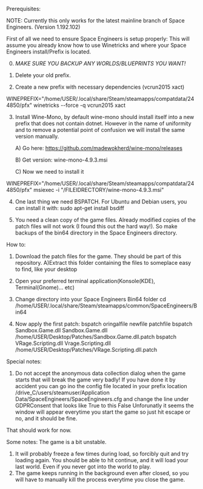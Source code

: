 Prerequisites:

NOTE: Currently this only works for the latest mainline branch of Space Engineers. (Version 1.192.102)

First of all we need to ensure Space Engineers is setup properly:
	This will assume you already know how to use Winetricks and where your Space Engineers 	install/Prefix is located.

0) *MAKE SURE YOU BACKUP ANY WORLDS/BLUEPRINTS YOU WANT!*
1) Delete your old prefix. 

2) Create a new prefix with necessary dependencies (vcrun2015 xact)

WINEPREFIX="/home/USER/.local/share/Steam/steamapps/compatdata/244850/pfx" winetricks --force -q vcrun2015 xact

3) Install Wine-Mono, by default wine-mono should install itself into a new prefix that does not contain dotnet. However in the name of uniformity and to remove a potential point of confusion we will install the same version manually.
	
    A) Go here: https://github.com/madewokherd/wine-mono/releases
  
    B) Get version: wine-mono-4.9.3.msi
  
    C) Now we need to install it
  
WINEPREFIX="/home/USER/.local/share/Steam/steamapps/compatdata/244850/pfx" msiexec -i "/FILEIDRECTORY/wine-mono-4.9.3.msi"

4) One last thing we need BSPATCH. For Ubuntu and Debian users, you can install it with:
sudo apt-get install bsdiff

5) You need a clean copy of the game files. Already modified copies of the patch files will not work (I found this out the hard way!). So make backups of the bin64 directory in the Space Engineers directory.

How to:

1) Download the patch files for the game. They should be part of this repository.
	A)Extract this folder containing the files to someplace easy to find, like your desktop

2) Open your preferred terminal application(Konsole(KDE), Terminal(Gnome)… etc)

3) Change directory into your Space Engineers Bin64 folder
cd /home/USER/.local/share/Steam/steamapps/common/SpaceEngineers/Bin64

4) Now apply the first patch: bspatch oringalfile newfile patchfile
bspatch Sandbox.Game.dll Sandbox.Game.dll /home/USER/Desktop/Patches/Sandbox.Game.dll.patch
bspatch VRage.Scripting.dll Vrage.Scripting.dll  /home/USER/Desktop/Patches/VRage.Scripting.dll.patch

Special notes:

1) Do not accept the anonymous data collection dialog when the game starts that will break the game very badly!
If you have done it by accident you can go ino the config file located in your prefix location /drive_C/users/steamuser/Application Data/SpaceEngineers/SpaceEngineers.cfg and change the line under <Key>GDPRConsent</Key> that looks like <Value xsi:type="xsd:string">True</Value> to this <Value xsi:type="xsd:string">False</Value>
Unforunatly it seems the window will appear everytime you start the game so just hit escape or no, and it should be fine.

That should work for now.

Some notes: The game is a bit unstable. 
1) It will probably freeze a few times during load, so forcibly quit and try loading again. You should be able to hit continue, and it will load your last world. Even if you never got into the world to play.
2) The game keeps running in the background even after closed, so you will have to manually kill the process everytime you close the game.
